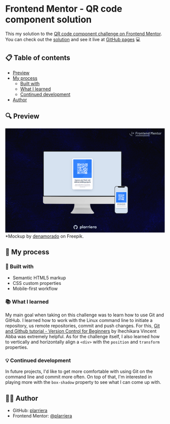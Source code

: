 # Frontend Mentor - QR code component solution

This my solution to the [QR code component challenge on Frontend Mentor](https://www.frontendmentor.io/challenges/qr-code-component-iux_sIO_H). You can check out the [solution](https://www.frontendmentor.io/solutions/qr-code-component-vanilla-css-pEAZVTCQdU) and see it live at [GitHub pages](https://plarriera.github.io/qr-code-component/) 💻

## 📋 Table of contents

- [Preview](#preview)
- [My process](#my-process)
  - [Built with](#built-with)
  - [What I learned](#what-i-learned)
  - [Continued development](#continued-development)
- [Author](#author)

## 🔍 Preview

![A desktop computer and a phone showcasing screenshots of the solution.](./qrcodecomponent-preview.jpg)
*Mockup by [denamorado](https://www.freepik.com/free-psd/digital-devices-screen-editable_32084754.htm#query=desktop%20and%20phone%20mockup&position=4&from_view=keyword) on Freepik.

## 🌱 My process

### 🚀 Built with

- Semantic HTML5 markup
- CSS custom properties
- Mobile-first workflow

### 📚 What I learned

My main goal when taking on this challenge was to learn how to use Git and GitHub. I learned how to work with the Linux command line to initiate a repository, us remote repositories, commit and push changes. For this, [Git and Github tutorial - Version Control for Beginners](https://www.freecodecamp.org/news/git-and-github-for-beginners/) by Ihechikara Vincent Abba was extremely helpful. As for the challenge itself, I also learned how to vertically and horizontally align a `<div>` with the `position` and `transform` properties.

### 💡 Continued development

In future projects, I'd like to get more comfortable with using Git on the command line and commit more often. On top of that, I'm interested in playing more with the `box-shadow` property to see what I can come up with.

 ## 👩‍💻 Author

- GitHub: [plarriera](https://github.com/plarriera)
- Frontend Mentor: [@plarriera](https://www.frontendmentor.io/profile/plarriera)
